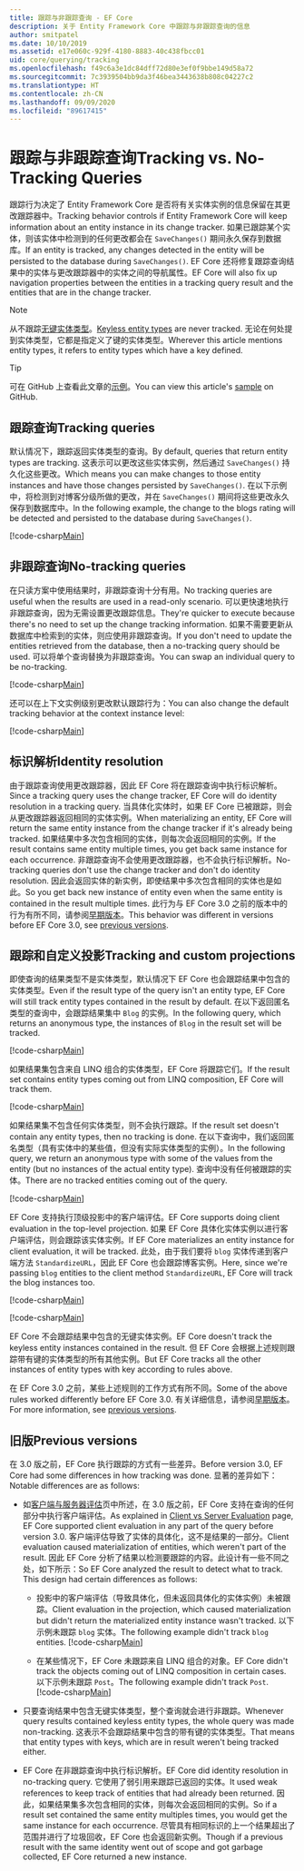 ```yaml
---
title: 跟踪与非跟踪查询 - EF Core
description: 关于 Entity Framework Core 中跟踪与非跟踪查询的信息
author: smitpatel
ms.date: 10/10/2019
ms.assetid: e17e060c-929f-4180-8883-40c438fbcc01
uid: core/querying/tracking
ms.openlocfilehash: f49c6a3e1dc84dff72d80e3ef0f9bbe149d58a72
ms.sourcegitcommit: 7c3939504bb9da3f46bea3443638b808c04227c2
ms.translationtype: HT
ms.contentlocale: zh-CN
ms.lasthandoff: 09/09/2020
ms.locfileid: "89617415"
---
```

# <a name="tracking-vs-no-tracking-queries"></a><span data-ttu-id="2837e-103">跟踪与非跟踪查询</span><span class="sxs-lookup"><span data-stu-id="2837e-103">Tracking vs. No-Tracking Queries</span></span>

<span data-ttu-id="2837e-104">跟踪行为决定了 Entity Framework Core 是否将有关实体实例的信息保留在其更改跟踪器中。</span><span class="sxs-lookup"><span data-stu-id="2837e-104">Tracking behavior controls if Entity Framework Core will keep information about an entity instance in its change tracker.</span></span> <span data-ttu-id="2837e-105">如果已跟踪某个实体，则该实体中检测到的任何更改都会在 `SaveChanges()` 期间永久保存到数据库。</span><span class="sxs-lookup"><span data-stu-id="2837e-105">If an entity is tracked, any changes detected in the entity will be persisted to the database during `SaveChanges()`.</span></span> <span data-ttu-id="2837e-106">EF Core 还将修复跟踪查询结果中的实体与更改跟踪器中的实体之间的导航属性。</span><span class="sxs-lookup"><span data-stu-id="2837e-106">EF Core will also fix up navigation properties between the entities in a tracking query result and the entities that are in the change tracker.</span></span>

> [!NOTE]
> <span data-ttu-id="2837e-107">从不跟踪[无键实体类型](xref:core/modeling/keyless-entity-types)。</span><span class="sxs-lookup"><span data-stu-id="2837e-107">[Keyless entity types](xref:core/modeling/keyless-entity-types) are never tracked.</span></span> <span data-ttu-id="2837e-108">无论在何处提到实体类型，它都是指定义了键的实体类型。</span><span class="sxs-lookup"><span data-stu-id="2837e-108">Wherever this article mentions entity types, it refers to entity types which have a key defined.</span></span>

> [!TIP]  
> <span data-ttu-id="2837e-109">可在 GitHub 上查看此文章的[示例](https://github.com/dotnet/EntityFramework.Docs/tree/master/samples/core/Querying)。</span><span class="sxs-lookup"><span data-stu-id="2837e-109">You can view this article's [sample](https://github.com/dotnet/EntityFramework.Docs/tree/master/samples/core/Querying) on GitHub.</span></span>

## <a name="tracking-queries"></a><span data-ttu-id="2837e-110">跟踪查询</span><span class="sxs-lookup"><span data-stu-id="2837e-110">Tracking queries</span></span>

<span data-ttu-id="2837e-111">默认情况下，跟踪返回实体类型的查询。</span><span class="sxs-lookup"><span data-stu-id="2837e-111">By default, queries that return entity types are tracking.</span></span> <span data-ttu-id="2837e-112">这表示可以更改这些实体实例，然后通过 `SaveChanges()` 持久化这些更改。</span><span class="sxs-lookup"><span data-stu-id="2837e-112">Which means you can make changes to those entity instances and have those changes persisted by `SaveChanges()`.</span></span> <span data-ttu-id="2837e-113">在以下示例中，将检测到对博客分级所做的更改，并在 `SaveChanges()` 期间将这些更改永久保存到数据库中。</span><span class="sxs-lookup"><span data-stu-id="2837e-113">In the following example, the change to the blogs rating will be detected and persisted to the database during `SaveChanges()`.</span></span>

[!code-csharp[Main](../../../samples/core/Querying/Tracking/Sample.cs#Tracking)]

## <a name="no-tracking-queries"></a><span data-ttu-id="2837e-114">非跟踪查询</span><span class="sxs-lookup"><span data-stu-id="2837e-114">No-tracking queries</span></span>

<span data-ttu-id="2837e-115">在只读方案中使用结果时，非跟踪查询十分有用。</span><span class="sxs-lookup"><span data-stu-id="2837e-115">No tracking queries are useful when the results are used in a read-only scenario.</span></span> <span data-ttu-id="2837e-116">可以更快速地执行非跟踪查询，因为无需设置更改跟踪信息。</span><span class="sxs-lookup"><span data-stu-id="2837e-116">They're quicker to execute because there's no need to set up the change tracking information.</span></span> <span data-ttu-id="2837e-117">如果不需要更新从数据库中检索到的实体，则应使用非跟踪查询。</span><span class="sxs-lookup"><span data-stu-id="2837e-117">If you don't need to update the entities retrieved from the database, then a no-tracking query should be used.</span></span> <span data-ttu-id="2837e-118">可以将单个查询替换为非跟踪查询。</span><span class="sxs-lookup"><span data-stu-id="2837e-118">You can swap an individual query to be no-tracking.</span></span>

[!code-csharp[Main](../../../samples/core/Querying/Tracking/Sample.cs#NoTracking)]

<span data-ttu-id="2837e-119">还可以在上下文实例级别更改默认跟踪行为：</span><span class="sxs-lookup"><span data-stu-id="2837e-119">You can also change the default tracking behavior at the context instance level:</span></span>

[!code-csharp[Main](../../../samples/core/Querying/Tracking/Sample.cs#ContextDefaultTrackingBehavior)]

## <a name="identity-resolution"></a><span data-ttu-id="2837e-120">标识解析</span><span class="sxs-lookup"><span data-stu-id="2837e-120">Identity resolution</span></span>

<span data-ttu-id="2837e-121">由于跟踪查询使用更改跟踪器，因此 EF Core 将在跟踪查询中执行标识解析。</span><span class="sxs-lookup"><span data-stu-id="2837e-121">Since a tracking query uses the change tracker, EF Core will do identity resolution in a tracking query.</span></span> <span data-ttu-id="2837e-122">当具体化实体时，如果 EF Core 已被跟踪，则会从更改跟踪器返回相同的实体实例。</span><span class="sxs-lookup"><span data-stu-id="2837e-122">When materializing an entity, EF Core will return the same entity instance from the change tracker if it's already being tracked.</span></span> <span data-ttu-id="2837e-123">如果结果中多次包含相同的实体，则每次会返回相同的实例。</span><span class="sxs-lookup"><span data-stu-id="2837e-123">If the result contains same entity multiple times, you get back same instance for each occurrence.</span></span> <span data-ttu-id="2837e-124">非跟踪查询不会使用更改跟踪器，也不会执行标识解析。</span><span class="sxs-lookup"><span data-stu-id="2837e-124">No-tracking queries don't use the change tracker and don't do identity resolution.</span></span> <span data-ttu-id="2837e-125">因此会返回实体的新实例，即使结果中多次包含相同的实体也是如此。</span><span class="sxs-lookup"><span data-stu-id="2837e-125">So you get back new instance of entity even when the same entity is contained in the result multiple times.</span></span> <span data-ttu-id="2837e-126">此行为与 EF Core 3.0 之前的版本中的行为有所不同，请参阅[早期版本](#previous-versions)。</span><span class="sxs-lookup"><span data-stu-id="2837e-126">This behavior was different in versions before EF Core 3.0, see [previous versions](#previous-versions).</span></span>

## <a name="tracking-and-custom-projections"></a><span data-ttu-id="2837e-127">跟踪和自定义投影</span><span class="sxs-lookup"><span data-stu-id="2837e-127">Tracking and custom projections</span></span>

<span data-ttu-id="2837e-128">即使查询的结果类型不是实体类型，默认情况下 EF Core 也会跟踪结果中包含的实体类型。</span><span class="sxs-lookup"><span data-stu-id="2837e-128">Even if the result type of the query isn't an entity type, EF Core will still track entity types contained in the result by default.</span></span> <span data-ttu-id="2837e-129">在以下返回匿名类型的查询中，会跟踪结果集中 `Blog` 的实例。</span><span class="sxs-lookup"><span data-stu-id="2837e-129">In the following query, which returns an anonymous type, the instances of `Blog` in the result set will be tracked.</span></span>

[!code-csharp[Main](../../../samples/core/Querying/Tracking/Sample.cs#CustomProjection1)]

<span data-ttu-id="2837e-130">如果结果集包含来自 LINQ 组合的实体类型，EF Core 将跟踪它们。</span><span class="sxs-lookup"><span data-stu-id="2837e-130">If the result set contains entity types coming out from LINQ composition, EF Core will track them.</span></span>

[!code-csharp[Main](../../../samples/core/Querying/Tracking/Sample.cs#CustomProjection2)]

<span data-ttu-id="2837e-131">如果结果集不包含任何实体类型，则不会执行跟踪。</span><span class="sxs-lookup"><span data-stu-id="2837e-131">If the result set doesn't contain any entity types, then no tracking is done.</span></span> <span data-ttu-id="2837e-132">在以下查询中，我们返回匿名类型（具有实体中的某些值，但没有实际实体类型的实例）。</span><span class="sxs-lookup"><span data-stu-id="2837e-132">In the following query, we return an anonymous type with some of the values from the entity (but no instances of the actual entity type).</span></span> <span data-ttu-id="2837e-133">查询中没有任何被跟踪的实体。</span><span class="sxs-lookup"><span data-stu-id="2837e-133">There are no tracked entities coming out of the query.</span></span>

[!code-csharp[Main](../../../samples/core/Querying/Tracking/Sample.cs#CustomProjection3)]

 <span data-ttu-id="2837e-134">EF Core 支持执行顶级投影中的客户端评估。</span><span class="sxs-lookup"><span data-stu-id="2837e-134">EF Core supports doing client evaluation in the top-level projection.</span></span> <span data-ttu-id="2837e-135">如果 EF Core 具体化实体实例以进行客户端评估，则会跟踪该实体实例。</span><span class="sxs-lookup"><span data-stu-id="2837e-135">If EF Core materializes an entity instance for client evaluation, it will be tracked.</span></span> <span data-ttu-id="2837e-136">此处，由于我们要将 `blog` 实体传递到客户端方法 `StandardizeURL`，因此 EF Core 也会跟踪博客实例。</span><span class="sxs-lookup"><span data-stu-id="2837e-136">Here, since we're passing `blog` entities to the client method `StandardizeURL`, EF Core will track the blog instances too.</span></span>

[!code-csharp[Main](../../../samples/core/Querying/Tracking/Sample.cs#ClientProjection)]

[!code-csharp[Main](../../../samples/core/Querying/Tracking/Sample.cs#ClientMethod)]

<span data-ttu-id="2837e-137">EF Core 不会跟踪结果中包含的无键实体实例。</span><span class="sxs-lookup"><span data-stu-id="2837e-137">EF Core doesn't track the keyless entity instances contained in the result.</span></span> <span data-ttu-id="2837e-138">但 EF Core 会根据上述规则跟踪带有键的实体类型的所有其他实例。</span><span class="sxs-lookup"><span data-stu-id="2837e-138">But EF Core tracks all the other instances of entity types with key according to rules above.</span></span>

<span data-ttu-id="2837e-139">在 EF Core 3.0 之前，某些上述规则的工作方式有所不同。</span><span class="sxs-lookup"><span data-stu-id="2837e-139">Some of the above rules worked differently before EF Core 3.0.</span></span> <span data-ttu-id="2837e-140">有关详细信息，请参阅[早期版本](#previous-versions)。</span><span class="sxs-lookup"><span data-stu-id="2837e-140">For more information, see [previous versions](#previous-versions).</span></span>

## <a name="previous-versions"></a><span data-ttu-id="2837e-141">旧版</span><span class="sxs-lookup"><span data-stu-id="2837e-141">Previous versions</span></span>

<span data-ttu-id="2837e-142">在 3.0 版之前，EF Core 执行跟踪的方式有一些差异。</span><span class="sxs-lookup"><span data-stu-id="2837e-142">Before version 3.0, EF Core had some differences in how tracking was done.</span></span> <span data-ttu-id="2837e-143">显著的差异如下：</span><span class="sxs-lookup"><span data-stu-id="2837e-143">Notable differences are as follows:</span></span>

- <span data-ttu-id="2837e-144">如[客户端与服务器评估](xref:core/querying/client-eval)页中所述，在 3.0 版之前，EF Core 支持在查询的任何部分中执行客户端评估。</span><span class="sxs-lookup"><span data-stu-id="2837e-144">As explained in [Client vs Server Evaluation](xref:core/querying/client-eval) page, EF Core supported client evaluation in any part of the query before version 3.0.</span></span> <span data-ttu-id="2837e-145">客户端评估导致了实体的具体化，这不是结果的一部分。</span><span class="sxs-lookup"><span data-stu-id="2837e-145">Client evaluation caused materialization of entities, which weren't part of the result.</span></span> <span data-ttu-id="2837e-146">因此 EF Core 分析了结果以检测要跟踪的内容。此设计有一些不同之处，如下所示：</span><span class="sxs-lookup"><span data-stu-id="2837e-146">So EF Core analyzed the result to detect what to track. This design had certain differences as follows:</span></span>
  - <span data-ttu-id="2837e-147">投影中的客户端评估（导致具体化，但未返回具体化的实体实例）未被跟踪。</span><span class="sxs-lookup"><span data-stu-id="2837e-147">Client evaluation in the projection, which caused materialization but didn't return the materialized entity instance wasn't tracked.</span></span> <span data-ttu-id="2837e-148">以下示例未跟踪 `blog` 实体。</span><span class="sxs-lookup"><span data-stu-id="2837e-148">The following example didn't track `blog` entities.</span></span>
    [!code-csharp[Main](../../../samples/core/Querying/Tracking/Sample.cs#ClientProjection)]

  - <span data-ttu-id="2837e-149">在某些情况下，EF Core 未跟踪来自 LINQ 组合的对象。</span><span class="sxs-lookup"><span data-stu-id="2837e-149">EF Core didn't track the objects coming out of LINQ composition in certain cases.</span></span> <span data-ttu-id="2837e-150">以下示例未跟踪 `Post`。</span><span class="sxs-lookup"><span data-stu-id="2837e-150">The following example didn't track `Post`.</span></span>
    [!code-csharp[Main](../../../samples/core/Querying/Tracking/Sample.cs#CustomProjection2)]

- <span data-ttu-id="2837e-151">只要查询结果中包含无键实体类型，整个查询就会进行非跟踪。</span><span class="sxs-lookup"><span data-stu-id="2837e-151">Whenever query results contained keyless entity types, the whole query was made non-tracking.</span></span> <span data-ttu-id="2837e-152">这表示不会跟踪结果中包含的带有键的实体类型。</span><span class="sxs-lookup"><span data-stu-id="2837e-152">That means that entity types with keys, which are in result weren't being tracked either.</span></span>
- <span data-ttu-id="2837e-153">EF Core 在非跟踪查询中执行标识解析。</span><span class="sxs-lookup"><span data-stu-id="2837e-153">EF Core did identity resolution in no-tracking query.</span></span> <span data-ttu-id="2837e-154">它使用了弱引用来跟踪已返回的实体。</span><span class="sxs-lookup"><span data-stu-id="2837e-154">It used weak references to keep track of entities that had already been returned.</span></span> <span data-ttu-id="2837e-155">因此，如果结果集多次包含相同的实体，则每次会返回相同的实例。</span><span class="sxs-lookup"><span data-stu-id="2837e-155">So if a result set contained the same entity multiples times, you would get the same instance for each occurrence.</span></span> <span data-ttu-id="2837e-156">尽管具有相同标识的上一个结果超出了范围并进行了垃圾回收，EF Core 也会返回新实例。</span><span class="sxs-lookup"><span data-stu-id="2837e-156">Though if a previous result with the same identity went out of scope and got garbage collected, EF Core returned a new instance.</span></span>
